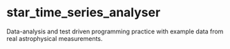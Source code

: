 # star_time_series_analyser
Data-analysis and test driven programming practice with example data from real astrophysical measurements.
